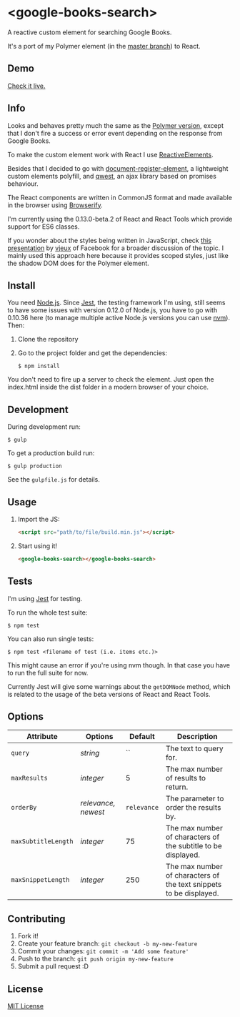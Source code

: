 # &lt;google-books-search&gt;

A reactive custom element for searching Google Books. 

It's a port of my Polymer element (in the [master branch](https://github.com/codejet/google-books-search)) to React.

## Demo

[Check it live.](http://codejet.github.io/google-books-search/reactive-element/)


## Info

Looks and behaves pretty much the same as the [Polymer version](https://github.com/codejet/google-books-search), except that I don't fire a success or error event depending on the response from Google Books.

To make the custom element work with React I use [ReactiveElements](https://github.com/PixelsCommander/ReactiveElements).

Besides that I decided to go with [document-register-element](https://github.com/WebReflection/document-register-element), a lightweight custom elements polyfill, and [qwest](https://github.com/pyrsmk/qwest), an ajax library based on promises behaviour.

The React components are written in CommonJS format and made available in the browser using [Browserify](http://browserify.org/).

I'm currently using the 0.13.0-beta.2 of React and React Tools which provide support for ES6 classes.

If you wonder about the styles being written in JavaScript, check [this presentation](https://speakerdeck.com/vjeux/react-css-in-js) by [vjeux](https://github.com/vjeux) of Facebook for a broader discussion of the topic. I mainly used this approach here because it provides scoped styles, just like the shadow DOM does for the Polymer element.

## Install

You need [Node.js](http://nodejs.org/). Since [Jest](https://facebook.github.io/jest/), the testing framework I'm using, still seems to have some issues with version 0.12.0 of Node.js, you have to go with 0.10.36 here (to manage multiple active Node.js versions you can use [nvm](https://github.com/creationix/nvm)). Then:

1. Clone the repository
2. Go to the project folder and get the dependencies:

    ```
    $ npm install
    ```

You don't need to fire up a server to check the element. Just open the index.html inside the dist folder in a modern browser of your choice.

## Development

During development run:

```
$ gulp
```

To get a production build run:

```
$ gulp production
```

See the `gulpfile.js` for details.

## Usage

1. Import the JS:

    ```html
    <script src="path/to/file/build.min.js"></script>
    ```

2. Start using it!

    ```html
    <google-books-search></google-books-search>
    ```


## Tests

I'm using [Jest](https://facebook.github.io/jest/) for testing.

To run the whole test suite:

```
$ npm test    
```

You can also run single tests:

```
$ npm test <filename of test (i.e. items etc.)>        
```

This might cause an error if you're using nvm though. In that case you have to run the full suite for now.

Currently Jest will give some warnings about the `getDOMNode` method, which is related to the usage of the beta versions of React and React Tools.

## Options

Attribute     | Options              | Default      | Description
---           | ---                  | ---          | ---
`query`       | *string*             | ``           | The text to query for.
`maxResults`  | *integer*             | 5            | The max number of results to return.
`orderBy`     | *relevance, newest*  | `relevance`  | The parameter to order the results by.
`maxSubtitleLength`     | *integer* | 75  | The max number of characters of the subtitle to be displayed.
`maxSnippetLength`     | *integer*  | 250  | The max number of characters of the text snippets to be displayed.

## Contributing

1. Fork it!
2. Create your feature branch: `git checkout -b my-new-feature`
3. Commit your changes: `git commit -m 'Add some feature'`
4. Push to the branch: `git push origin my-new-feature`
5. Submit a pull request :D

## License

[MIT License](http://opensource.org/licenses/MIT)
